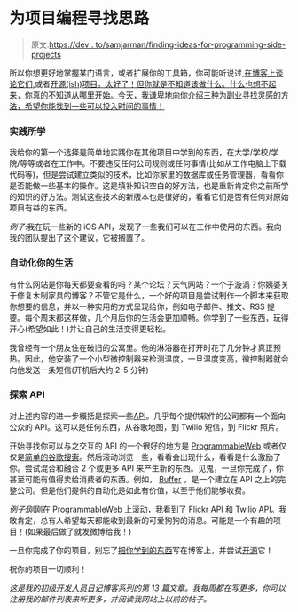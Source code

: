 # 为项目编程寻找思路

> 原文:[https://dev . to/samjarman/finding-ideas-for-programming-side-projects](https://dev.to/samjarman/finding-ideas-for-programming-side-projects)

所以你想更好地掌握某门语言，或者扩展你的工具箱，你可能听说过,[在博客上谈论它们,](https://www.samjarman.co.nz/blog/online-presence)或者[开源(ish)项目。太好了！但你就是不知道该做什么。什么也想不起来，你真的不知道从哪里开始。今天，我谦卑地向你介绍三种为副业寻找灵感的方法，希望你能找到一些可以投入时间的事情！](https://www.samjarman.co.nz/blog/open-source)

### 实践所学

我给你的第一个选择是简单地实践你在其他项目中学到的东西，在大学/学校/学院/等等或者在工作中。不要违反任何公司规则或任何事情(比如从工作电脑上下载代码等)，但是尝试建立类似的技术，比如你家里的数据库或任务管理器，看看你是否能做一些基本的操作。这是填补知识空白的好方法，也是重新肯定你之前所学的知识的好方法。测试这些技术的新版本也是很好的，看看它们是否有任何对原始项目有益的东西。

*例子*:我在玩一些新的 iOS API，发现了一些我们可以在工作中使用的东西。我向我的团队提出了这个建议，它被搁置了。

### 自动化你的生活

有什么网站是你每天都要查看的吗？某个论坛？天气网站？一个子漩涡？你姨婆关于修复木制家具的博客？不管它是什么，一个好的项目是尝试制作一个脚本来获取你想要的信息，并以一种实用的方式呈现给你，例如电子邮件、推文、RSS 提要。每个周末都这样做，几个月后你的生活会更加顺畅。你学到了一些东西，玩得开心(希望如此！)并让自己的生活变得更轻松。

我曾经有一个朋友住在破旧的公寓里。他的淋浴器在打开时花了几分钟才真正预热。因此，他安装了一个小型微控制器来检测温度，一旦温度变高，微控制器就会向他发送一条短信(开机后大约 2-5 分钟)

### 探索 API

对上述内容的进一步概括是探索一些[API](https://www.youtube.com/watch?v=s7wmiS2mSXY)。几乎每个提供软件的公司都有一个面向公众的 API。这可以是任何东西，从谷歌地图，到 Twilio 短信，到 Flickr 照片。

开始寻找你可以与之交互的 API 的一个很好的地方是 [ProgrammableWeb](https://www.programmableweb.com/apis/directory) 或者仅仅是[简单的谷歌搜索](https://www.google.co.nz/search?q=list+of+apis&oq=lists+pf+apis&aqs=chrome.1.69i57j0l5.3995j0j1&sourceid=chrome&ie=UTF-8)。然后滚动浏览一些，看看会出现什么，看看是什么激励了你。尝试混合和融合 2 个或更多 API 来产生新的东西。见鬼，一旦你完成了，你甚至可能有值得卖给消费者的东西。例如， [Buffer](https://buffer.com/) ，是一个建立在 API 之上的完整公司。但是他们提供的自动化是如此有价值，以至于他们能够收费。

*例子*:刚刚在 ProgrammableWeb 上滚动，我看到了 Flickr API 和 Twilio API。我敢肯定，总有人希望每天都能收到最新的可爱狗狗的消息。可能是一个有趣的项目！(如果最后做了就发微博给我！)

一旦你完成了你的项目，别忘了[把你学到的东西](https://www.samjarman.co.nz/blog/online-presence)写在博客上，并尝试[开源](https://www.samjarman.co.nz/blog/open-source)它！

祝你的项目一切顺利！

*这是我的[初级开发人员日记](https://www.samjarman.co.nz/diaries)博客系列的第 13 篇文章。我每周都在写更多，你可以注册我的邮件列表来听更多，并阅读我网站上以前的帖子。*